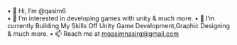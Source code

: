 • 👋 Hi, I’m @qasim6          
• 👀 I’m interested in developing games with unity & much more.
• 🌱 I’m currently Building My Skills Off Unity Game Development,Graphic Designing & much more.
• 📫 Reach me at mqasimnasirg@gmail.com

<!--
**qasim6/qasim6** is a ✨ _special_ ✨ repository because its `README.md` (this file) appears on your GitHub profile.

Here are some ideas to get you started:

- 🔭 I’m currently working on ...
- 🌱 I’m currently learning ...
- 👯 I’m looking to collaborate on ...
- 🤔 I’m looking for help with ...
- 💬 Ask me about ...
- 📫 How to reach me: ...
- 😄 Pronouns: ...
- ⚡ Fun fact: ...
-->
